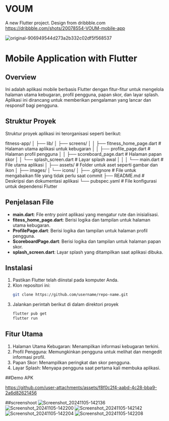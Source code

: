 # VOUM
A new Flutter project. Design from dribbble.com
https://dribbble.com/shots/20078554-VOUM-mobile-app


![original-906949544d273a2b332c02df5f568537](https://github.com/user-attachments/assets/112ec172-01a8-41a3-9705-30266596778d)


# Mobile Application with Flutter

## Overview
Ini adalah aplikasi mobile berbasis Flutter dengan fitur-fitur untuk mengelola halaman utama kebugaran, profil pengguna, papan skor, dan layar splash. Aplikasi ini dirancang untuk memberikan pengalaman yang lancar dan responsif bagi pengguna.

## Struktur Proyek
Struktur proyek aplikasi ini terorganisasi seperti berikut:

fitness-app/ │ ├── lib/ │ ├── screens/ │ │ ├── fitness_home_page.dart # Halaman utama aplikasi untuk kebugaran │ │ ├── profile_page.dart # Halaman profil pengguna │ │ ├── scoreboard_page.dart # Halaman papan skor │ │ └── splash_screen.dart # Layar splash awal │ │ │ └── main.dart # File utama aplikasi │ ├── assets/ # Folder untuk aset seperti gambar dan ikon │ ├── images/ │ └── icons/ │ ├── .gitignore # File untuk mengabaikan file yang tidak perlu saat commit ├── README.md # Deskripsi dan dokumentasi aplikasi └── pubspec.yaml # File konfigurasi untuk dependensi Flutter


## Penjelasan File
- **main.dart**: File entry point aplikasi yang mengatur rute dan inisialisasi.
- **fitess_home_page.dart**: Berisi logika dan tampilan untuk halaman utama kebugaran.
- **ProfilePage.dart**: Berisi logika dan tampilan untuk halaman profil pengguna.
- **ScoreboardPage.dart**: Berisi logika dan tampilan untuk halaman papan skor.
- **splash_screen.dart**: Layar splash yang ditampilkan saat aplikasi dibuka.

## Instalasi
1. Pastikan Flutter telah diinstal pada komputer Anda.
2. Klon repositori ini: 
   ```bash
   git clone https://github.com/username/repo-name.git
3. Jalankan perintah berikut di dalam direktori proyek
   ```bash
   flutter pub get
   flutter run

## Fitur Utama
1. Halaman Utama Kebugaran: Menampilkan informasi kebugaran terkini.
2. Profil Pengguna: Memungkinkan pengguna untuk melihat dan mengedit informasi profil.
3. Papan Skor: Menampilkan peringkat dan skor pengguna.
4. Layar Splash: Menyapa pengguna saat pertama kali membuka aplikasi.

##Demo APK


https://github.com/user-attachments/assets/f8f0c2f4-aabd-4c28-bba9-2a6d82621456

##screenshoot
![Screenshot_20241105-142136](https://github.com/user-attachments/assets/fe13ce22-7b72-438b-adda-e8f8aa4d1c4c)
![Screenshot_20241105-142200](https://github.com/user-attachments/assets/03b3829c-0a80-453e-a08d-42706b5ebc1e)
![Screenshot_20241105-142142](https://github.com/user-attachments/assets/bb2ac5a1-5171-41c2-b34e-114d817483ff)
![Screenshot_20241105-142204](https://github.com/user-attachments/assets/c7ef084c-9c06-4318-8ce4-2d78889c02ff)
![Screenshot_20241105-142208](https://github.com/user-attachments/assets/4c267411-08ff-4659-acb0-37834ed262ff)

